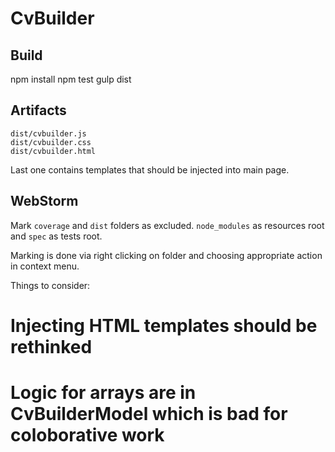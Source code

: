 CvBuilder
=========

Build
-----

npm install
npm test
gulp dist

Artifacts
---------

	dist/cvbuilder.js
	dist/cvbuilder.css
	dist/cvbuilder.html

Last one contains templates that should be injected into main page.

WebStorm
--------

Mark `coverage` and `dist` folders as excluded. `node_modules` as resources root and `spec` as tests root.

Marking is done via right clicking on folder and choosing appropriate action in context menu.



Things to consider:

# Injecting HTML templates should be rethinked
# Logic for arrays are in CvBuilderModel which is bad for coloborative work

